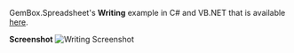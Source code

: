 GemBox.Spreadsheet's **Writing** example in C# and VB.NET that is available [here](https://www.gemboxsoftware.com/spreadsheet/examples/c-sharp-vb-net-write-excel/402).

**Screenshot**
![Writing Screenshot](https://www.gemboxsoftware.com/Spreadsheet/Examples/Content/CommonUses/Writing/Write.png)